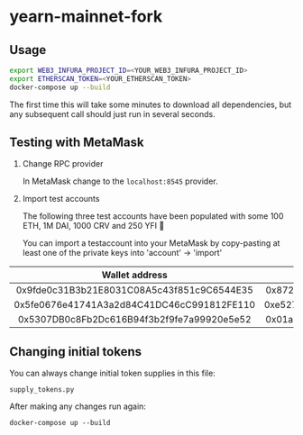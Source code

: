 # yearn-mainnet-fork

## Usage

```bash
export WEB3_INFURA_PROJECT_ID=<YOUR_WEB3_INFURA_PROJECT_ID>
export ETHERSCAN_TOKEN=<YOUR_ETHERSCAN_TOKEN>
docker-compose up --build
```

The first time this will take some minutes to download all dependencies, but any subsequent call should just run in several seconds.


## Testing with MetaMask

1. Change RPC provider

   In MetaMask change to the `localhost:8545` provider.

2. Import test accounts

   The following three test accounts have been populated with some 100 ETH, 1M DAI, 1000 CRV and 250 YFI :rocket:

   You can import a testaccount into your MetaMask by copy-pasting at least one of the private keys into 'account' -> 'import'
   
   


| Wallet address                             | Private key                                                        |
|:------------------------------------------:|:------------------------------------------------------------------:|
| 0x9fde0c31B3b21E8031C08A5c43f851c9C6544E35 | 0x8724398c1580e64667ec0c5d8fff0d1f2e3dd59338c114283c1ea8970b5309b4 |
| 0x5fe0676e41741A3a2d84C41DC46cC991812FE110 | 0xe52789058ba8b5da1c4e82a644fa21d9ceeea35931714a1c12444c0a74e35db7 |
| 0x5307DB0c8Fb2Dc616B94f3b2f9fe7a99920e5e52 | 0x01ac1291b438aeaa2961d9aef838e359707f33203c7a1fbb1b8bc59a48899b12 |


## Changing initial tokens

You can always change initial token supplies in this file:

`supply_tokens.py`


After making any changes run again:

`docker-compose up --build`
